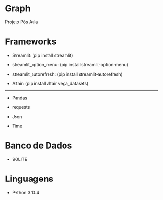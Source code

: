 # Graph

Projeto Pós Aula


# Frameworks 

- Streamlit: (pip install streamlit)

- streamlit_option_menu: (pip install streamlit-option-menu)

- streamlit_autorefresh: (pip install streamlit-autorefresh)

- Altair: (pip install altair vega_datasets)

-----------------------------------------------------------

- Pandas

- requests

- Json

- Time

# Banco de Dados

- SQLITE

# Linguagens

- Python 3.10.4
